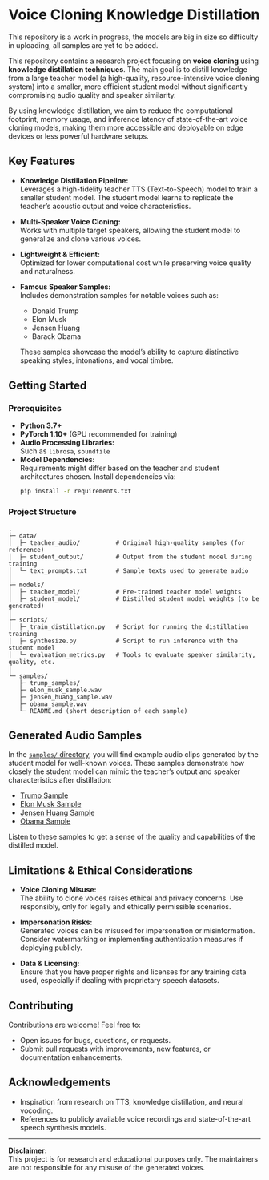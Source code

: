 
# Voice Cloning Knowledge Distillation

This repository is a work in progress, the models are big in size so difficulty in uploading, all samples are yet to be added.

This repository contains a research project focusing on **voice cloning** using **knowledge distillation techniques**. The main goal is to distill knowledge from a large teacher model (a high-quality, resource-intensive voice cloning system) into a smaller, more efficient student model without significantly compromising audio quality and speaker similarity.

By using knowledge distillation, we aim to reduce the computational footprint, memory usage, and inference latency of state-of-the-art voice cloning models, making them more accessible and deployable on edge devices or less powerful hardware setups.

## Key Features

- **Knowledge Distillation Pipeline:**  
  Leverages a high-fidelity teacher TTS (Text-to-Speech) model to train a smaller student model. The student model learns to replicate the teacher’s acoustic output and voice characteristics.
  
- **Multi-Speaker Voice Cloning:**  
  Works with multiple target speakers, allowing the student model to generalize and clone various voices.
  
- **Lightweight & Efficient:**  
  Optimized for lower computational cost while preserving voice quality and naturalness.

- **Famous Speaker Samples:**  
  Includes demonstration samples for notable voices such as:
  - Donald Trump
  - Elon Musk
  - Jensen Huang
  - Barack Obama

  These samples showcase the model’s ability to capture distinctive speaking styles, intonations, and vocal timbre.

## Getting Started

### Prerequisites

- **Python 3.7+**
- **PyTorch 1.10+** (GPU recommended for training)
- **Audio Processing Libraries:**  
  Such as `librosa`, `soundfile`
- **Model Dependencies:**  
  Requirements might differ based on the teacher and student architectures chosen. Install dependencies via:
  ```bash
  pip install -r requirements.txt
  ```

### Project Structure

```
.
├─ data/
│  ├─ teacher_audio/          # Original high-quality samples (for reference)
│  ├─ student_output/         # Output from the student model during training
│  └─ text_prompts.txt        # Sample texts used to generate audio
│
├─ models/
│  ├─ teacher_model/          # Pre-trained teacher model weights
│  ├─ student_model/          # Distilled student model weights (to be generated)
│
├─ scripts/
│  ├─ train_distillation.py   # Script for running the distillation training
│  ├─ synthesize.py           # Script to run inference with the student model
│  └─ evaluation_metrics.py   # Tools to evaluate speaker similarity, quality, etc.
│
└─ samples/
   ├─ trump_samples/
   ├─ elon_musk_sample.wav
   ├─ jensen_huang_sample.wav
   ├─ obama_sample.wav
   └─ README.md (short description of each sample)
```

## Generated Audio Samples

In the [`samples/` directory](samples/), you will find example audio clips generated by the student model for well-known voices. These samples demonstrate how closely the student model can mimic the teacher’s output and speaker characteristics after distillation:

- [Trump Sample](samples/trump_samples/)
- [Elon Musk Sample](samples/elon_musk_sample.wav)
- [Jensen Huang Sample](samples/jensen_huang_sample.wav)
- [Obama Sample](samples/obama_sample.wav)

Listen to these samples to get a sense of the quality and capabilities of the distilled model.

## Limitations & Ethical Considerations

- **Voice Cloning Misuse:**  
  The ability to clone voices raises ethical and privacy concerns. Use responsibly, only for legally and ethically permissible scenarios.
  
- **Impersonation Risks:**  
  Generated voices can be misused for impersonation or misinformation. Consider watermarking or implementing authentication measures if deploying publicly.

- **Data & Licensing:**  
  Ensure that you have proper rights and licenses for any training data used, especially if dealing with proprietary speech datasets.

## Contributing

Contributions are welcome! Feel free to:

- Open issues for bugs, questions, or requests.
- Submit pull requests with improvements, new features, or documentation enhancements.

## Acknowledgements

- Inspiration from research on TTS, knowledge distillation, and neural vocoding.
- References to publicly available voice recordings and state-of-the-art speech synthesis models.

---

**Disclaimer:**  
This project is for research and educational purposes only. The maintainers are not responsible for any misuse of the generated voices.
```
